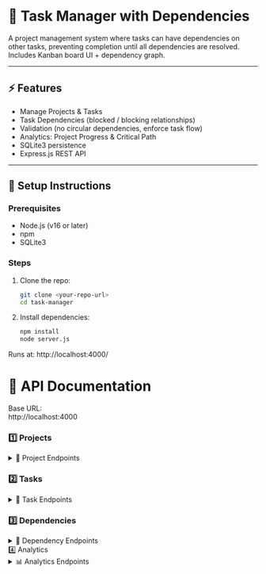 # 📌 Task Manager with Dependencies

A project management system where tasks can have dependencies on other tasks, preventing completion until all dependencies are resolved.  
Includes Kanban board UI + dependency graph.

---

## ⚡ Features
- Manage Projects & Tasks
- Task Dependencies (blocked / blocking relationships)
- Validation (no circular dependencies, enforce task flow)
- Analytics: Project Progress & Critical Path
- SQLite3 persistence
- Express.js REST API

---

## 🚀 Setup Instructions

### Prerequisites
- Node.js (v16 or later)
- npm
- SQLite3

### Steps
1. Clone the repo:
   ```bash
   git clone <your-repo-url>
   cd task-manager

2. Install dependencies:

	```bash
	npm install
 	node server.js
	
Runs at: http://localhost:4000/


# 📖 API Documentation

Base URL:  
http://localhost:4000

### 1️⃣ Projects
<details>
<summary>📁 Project Endpoints</summary>

- **Create Project** → `POST /projects`  
  ```json
  {
    "name": "My Project",
    "description": "Testing dependencies",
    "owner_id": 1,
    "deadline": "2025-12-31",
    "status": "active"
  }
Get All Projects → GET /projects

Get Project by ID → GET /projects/:id

Update Project → PUT /projects/:id

Delete Project → DELETE /projects/:id

</details>


### 2️⃣ Tasks
<details>
<summary>📝 Task Endpoints</summary>

- **Create Task** → `POST /projects/:id/tasks`  
  ```json
		{
  		"title": "Task 1",
  		"description": "Sample",
  		"priority": 2,
  		"assignee_id": 10,
  		"estimated_hours": 5
		}


Get Task (with deps + blocking) → GET /tasks/:id

Update Task → PUT /tasks/:id

Update Task Status → PUT /tasks/:id/status

Rules:

Must follow todo → in-progress → done

Dependencies must be done before moving to in-progress

Cannot skip states

Delete Task → DELETE /tasks/:id?force=true

</details>


### 3️⃣ Dependencies
<details>
<summary>🔗 Dependency Endpoints</summary>

Add Dependency → POST /tasks/:id/dependencies

{ "depends_on_task_id": 7 }


Rules:

No self-dependency

No circular chains

Remove Dependency → DELETE /tasks/:taskId/dependencies/:depId

Get Dependencies → GET /tasks/:id/dependencies

Get Blocking Tasks → GET /tasks/:id/blocking

</details>
4️⃣ Analytics
<details>
<summary>📊 Analytics Endpoints</summary>

Project Progress → GET /projects/:id/progress

{
  "percent": 50,
  "total": 10,
  "done": 5,
  "blocked": [
    { "task": { ... }, "blockedBy": [ { ... } ] }
  ]
}


Critical Path → GET /projects/:id/critical-path

{
  "chain": [
    { "id": 1, "title": "Task A" },
    { "id": 2, "title": "Task B" }
  ]
}

</details>


